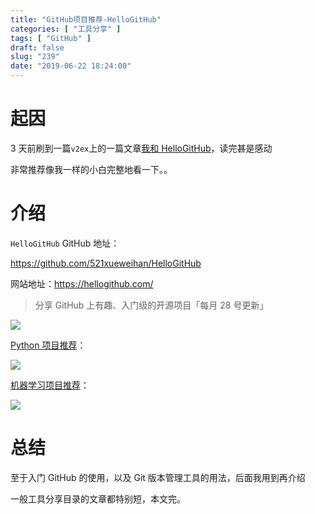 ```yaml
---
title: "GitHub项目推荐-HelloGitHub"
categories: [ "工具分享" ]
tags: [ "GitHub" ]
draft: false
slug: "239"
date: "2019-06-22 18:24:00"
---
```


# 起因

3 天前刷到一篇`v2ex`上的一篇文章[我和 HelloGitHub][1]，读完甚是感动

非常推荐像我一样的小白完整地看一下。。

# 介绍

`HelloGitHub` GitHub 地址：

https://github.com/521xueweihan/HelloGitHub

网站地址：https://hellogithub.com/

> 分享 GitHub 上有趣、入门级的开源项目「每月 28 号更新」

![][2]

[Python 项目推荐][3]：

![][4]

[机器学习项目推荐][5]：

![][6]

# 总结

至于入门 GitHub 的使用，以及 Git 版本管理工具的用法，后面我用到再介绍

一般工具分享目录的文章都特别短，本文完。

[1]: https://www.v2ex.com/t/575514
[2]: https://img.soapffz.com/archives_img/2019/06/22/archives_20190622_184122.png
[3]: https://hellogithub.com/periodical/category/Python%20%E9%A1%B9%E7%9B%AE/
[4]: https://img.soapffz.com/archives_img/2019/06/22/archives_20190622_184317.png
[5]: https://hellogithub.com/periodical/category/%E6%9C%BA%E5%99%A8%E5%AD%A6%E4%B9%A0/
[6]: https://img.soapffz.com/archives_img/2019/06/22/archives_20190622_184409.png